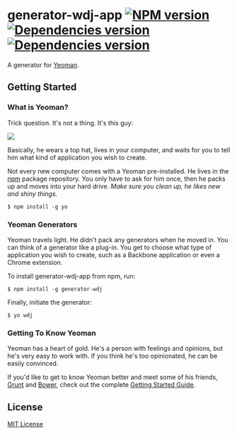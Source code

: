 # generator-wdj-app [![NPM version](https://badge.fury.io/js/generator-wdj.png)](http://badge.fury.io/js/generator-wdj) [![Dependencies version](https://david-dm.org/ivanzhaowy/generator-wdj.png)](http://david-dm.org/ivanzhaowy/generator-wdj) [![Dependencies version](https://david-dm.org/ivanzhaowy/generator-wdj/dev-status.png)](http://david-dm.org/ivanzhaowy/generator-wdj)

A generator for [Yeoman](http://yeoman.io).


## Getting Started

### What is Yeoman?

Trick question. It's not a thing. It's this guy:

![](http://i.imgur.com/JHaAlBJ.png)

Basically, he wears a top hat, lives in your computer, and waits for you to tell him what kind of application you wish to create.

Not every new computer comes with a Yeoman pre-installed. He lives in the [npm](https://npmjs.org) package repository. You only have to ask for him once, then he packs up and moves into your hard drive. *Make sure you clean up, he likes new and shiny things.*

```
$ npm install -g yo
```

### Yeoman Generators

Yeoman travels light. He didn't pack any generators when he moved in. You can think of a generator like a plug-in. You get to choose what type of application you wish to create, such as a Backbone application or even a Chrome extension.

To install generator-wdj-app from npm, run:

```
$ npm install -g generator-wdj
```

Finally, initiate the generator:

```
$ yo wdj
```

### Getting To Know Yeoman

Yeoman has a heart of gold. He's a person with feelings and opinions, but he's very easy to work with. If you think he's too opinionated, he can be easily convinced.

If you'd like to get to know Yeoman better and meet some of his friends, [Grunt](http://gruntjs.com) and [Bower](http://bower.io), check out the complete [Getting Started Guide](https://github.com/yeoman/yeoman/wiki/Getting-Started).


## License

[MIT License](http://en.wikipedia.org/wiki/MIT_License)
